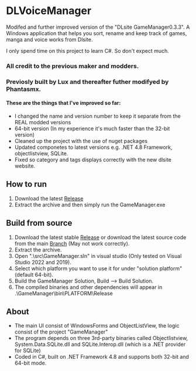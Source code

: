 # DLVoiceManager
Modifed and further improved version of the "DLsite GameManager0.3.3". A Windows application that helps you sort, rename and keep track of games, manga and voice works from Dlsite.

I only spend time on this project to learn C#. So don't expect much. 
### **All credit to the previous maker and modders.**
### **Previosly built by Lux and thereafter futher modifyed by Phantasmx.**
#### These are the things that I've improved so far:
- I changed the name and version number to keep it separate from the REAL modded versions
- 64-bit version (In my experience it's much faster than the 32-bit version)
- Cleaned up the project with the use of nuget packages
- Updated componetes to latest versions e.g. .NET 4.8 Framework, objectlistview, SQLite.
- Fixed so category and tags displays correctly with the new dlsite website.

## How to run
1. Download the latest [Release]()
2. Extract the archive and then simply run the GameManager.exe

## Build from source
1. Download the latest stable [Release]() or download the latest source code from the main [Branch]() (May not work correctly).
2. Extract the archive.
3. Open ".\src\GameManager.sln" in visual studio (Only tested on Visual Studio 2022 and 2019).
4. Select which platform you want to use it for under "solution platform" (default 64-bit).
5. Build the GameManager Solution, Build --> Build Solution.
6. The compiled binaries and other dependencies will appear in .\GameManager\bin\PLATFORM\Release


## About
- The main UI consist of WindowsForms and ObjectListView, the logic consist of the project "GameManager"
- The program depends on three 3rd-party binaries called Objectlistview, System.Data.SQLite.dll and SQLite.Interop.dll (which is a .NET provider for SQLite)
- Coded in C#, built on .NET Framework 4.8 and supports both 32-bit and 64-bit mode.
